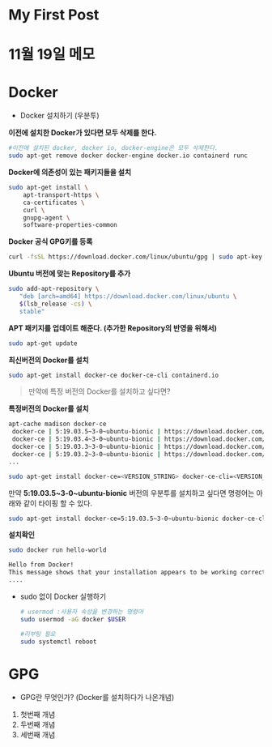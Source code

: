 # My First Post

# 11월 19일 메모



# Docker

- Docker 설치하기 (우분투)

**이전에 설치한 Docker가 있다면 모두 삭제를 한다.**

```bash
#이전에 설치된 docker, docker io, docker-engine은 모두 삭제한다.
sudo apt-get remove docker docker-engine docker.io containerd runc
```



**Docker에 의존성이 있는 패키지들을 설치**		

```bash
sudo apt-get install \
    apt-transport-https \
    ca-certificates \
    curl \
    gnupg-agent \
    software-properties-common
```



**Docker 공식 GPG키를 등록** 

```bash
curl -fsSL https://download.docker.com/linux/ubuntu/gpg | sudo apt-key add -
```



**Ubuntu 버전에 맞는 Repository를 추가**

```bash
sudo add-apt-repository \
   "deb [arch=amd64] https://download.docker.com/linux/ubuntu \
   $(lsb_release -cs) \
   stable"
```

 

**APT 패키지를 업데이트 해준다. (추가한 Repository의 반영을 위해서)**

```bash
sudo apt-get update
```



**최신버전의 Docker를 설치**

```bash
sudo apt-get install docker-ce docker-ce-cli containerd.io
```



> 만약에 특정 버전의 Docker를 설치하고 싶다면?



**특정버전의 Docker를 설치**

```bash
apt-cache madison docker-ce
 docker-ce | 5:19.03.5~3-0~ubuntu-bionic | https://download.docker.com/linux/ubuntu bionic/stable amd64 Packages
 docker-ce | 5:19.03.4~3-0~ubuntu-bionic | https://download.docker.com/linux/ubuntu bionic/stable amd64 Packages
 docker-ce | 5:19.03.3~3-0~ubuntu-bionic | https://download.docker.com/linux/ubuntu bionic/stable amd64 Packages
 docker-ce | 5:19.03.2~3-0~ubuntu-bionic | https://download.docker.com/linux/ubuntu bionic/stable amd64 Packages
...

sudo apt-get install docker-ce=<VERSION_STRING> docker-ce-cli=<VERSION_STRING> containerd.io
```



만약 **5:19.03.5~3-0~ubuntu-bionic** 버전의 우분투를 설치하고 싶다면 명령어는 아래와 같이 타이핑 할 수 있다.



```bash
sudo apt-get install docker-ce=5:19.03.5~3-0~ubuntu-bionic docker-ce-cli=5:19.03.5~3-0~ubuntu-bionic containerd.io
```



**설치확인**

```bash
sudo docker run hello-world

Hello from Docker!
This message shows that your installation appears to be working correctly.
....
```







- sudo 없이 Docker 실행하기

  ```bash
  # usermod :사용자 속성을 변경하는 명령어
  sudo usermod -aG docker $USER
  
  #리부팅 필요
  sudo systemctl reboot
  ```

  

# GPG

- GPG란 무엇인가? (Docker를 설치하다가 나온개념)

1. 첫번째 개념
2. 두번째 개념
3. 세번째 개념
